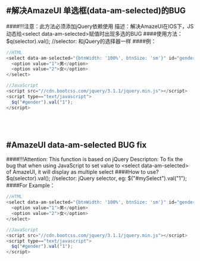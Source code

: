 #解决AmazeUI 单选框(data-am-selected)的BUG
--
####!!!注意：此方法必须添加jQuery依赖使用
描述：解决AmazeUI在IOS下，JS动态给\<select data-am-selected\>赋值时出现多选的BUG
####使用方法：
$q(selector).val(); //selector: 和jQuery的选择器一样
####例：
```javascript
//HTML
<select data-am-selected="{btnWidth: '100%', btnSize: 'sm'}" id="gender" name="gender">
  <option value="1">男</option>
  <option value="2">女</option>
</select>
```
```javascript
//JavaScript
<script src="//cdn.bootcss.com/jquery/3.1.1/jquery.min.js"></script>
<script type=="text/javascript">
  $q("#gender").val("1");
</script>
```
<br/><br/>
#AmazeUI data-am-selected BUG fix
--
####!!!Attention: This function is based on jQuery
Descripton: To fix the bug that when using JavaScript to set value to \<select data-am-selected\> of AmazeUI, it will display as multiple select
####How to use?
$q(selector).val(); //selector: jQuery selector, eg: $("#mySelect").val("1");
####For Example：
```javascript
//HTML
<select data-am-selected="{btnWidth: '100%', btnSize: 'sm'}" id="gender" name="gender">
  <option value="1">男</option>
  <option value="2">女</option>
</select>
```
```javascript
//JavaScript
<script src="//cdn.bootcss.com/jquery/3.1.1/jquery.min.js"></script>
<script type=="text/javascript">
  $q("#gender").val("1");
</script>
```
